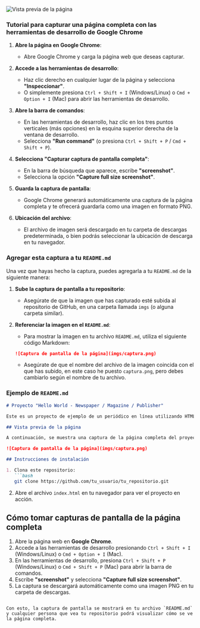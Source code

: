![Vista previa de la página](./imgs/actividad0209.png)

### Tutorial para capturar una página completa con las herramientas de desarrollo de Google Chrome

1. **Abre la página en Google Chrome**:

   * Abre Google Chrome y carga la página web que deseas capturar.

2. **Accede a las herramientas de desarrollo**:

   * Haz clic derecho en cualquier lugar de la página y selecciona **"Inspeccionar"**.
   * O simplemente presiona `Ctrl + Shift + I` (Windows/Linux) o `Cmd + Option + I` (Mac) para abrir las herramientas de desarrollo.

3. **Abre la barra de comandos**:

   * En las herramientas de desarrollo, haz clic en los tres puntos verticales (más opciones) en la esquina superior derecha de la ventana de desarrollo.
   * Selecciona **"Run command"** (o presiona `Ctrl + Shift + P` / `Cmd + Shift + P`).

4. **Selecciona "Capturar captura de pantalla completa"**:

   * En la barra de búsqueda que aparece, escribe **"screenshot"**.
   * Selecciona la opción **"Capture full size screenshot"**.

5. **Guarda la captura de pantalla**:

   * Google Chrome generará automáticamente una captura de la página completa y te ofrecerá guardarla como una imagen en formato PNG.

6. **Ubicación del archivo**:

   * El archivo de imagen será descargado en tu carpeta de descargas predeterminada, o bien podrás seleccionar la ubicación de descarga en tu navegador.

### Agregar esta captura a tu `README.md`

Una vez que hayas hecho la captura, puedes agregarla a tu `README.md` de la siguiente manera:

1. **Sube la captura de pantalla a tu repositorio**:

   * Asegúrate de que la imagen que has capturado esté subida al repositorio de GitHub, en una carpeta llamada `imgs` (o alguna carpeta similar).

2. **Referenciar la imagen en el `README.md`**:

   * Para mostrar la imagen en tu archivo `README.md`, utiliza el siguiente código Markdown:

   ```markdown
   ![Captura de pantalla de la página](imgs/captura.png)
   ```

   * Asegúrate de que el nombre del archivo de la imagen coincida con el que has subido, en este caso he puesto `captura.png`, pero debes cambiarlo según el nombre de tu archivo.

### Ejemplo de `README.md`

````markdown
# Proyecto "Hello World - Newspaper / Magazine / Publisher"

Este es un proyecto de ejemplo de un periódico en línea utilizando HTML y CSS.

## Vista previa de la página

A continuación, se muestra una captura de la página completa del proyecto:

![Captura de pantalla de la página](imgs/captura.png)

## Instrucciones de instalación

1. Clona este repositorio:
   ```bash
   git clone https://github.com/tu_usuario/tu_repositorio.git
````

2. Abre el archivo `index.html` en tu navegador para ver el proyecto en acción.

## Cómo tomar capturas de pantalla de la página completa

1. Abre la página web en **Google Chrome**.
2. Accede a las herramientas de desarrollo presionando `Ctrl + Shift + I` (Windows/Linux) o `Cmd + Option + I` (Mac).
3. En las herramientas de desarrollo, presiona `Ctrl + Shift + P` (Windows/Linux) o `Cmd + Shift + P` (Mac) para abrir la barra de comandos.
4. Escribe **"screenshot"** y selecciona **"Capture full size screenshot"**.
5. La captura se descargará automáticamente como una imagen PNG en tu carpeta de descargas.

```

Con esto, la captura de pantalla se mostrará en tu archivo `README.md` y cualquier persona que vea tu repositorio podrá visualizar cómo se ve la página completa.
```
